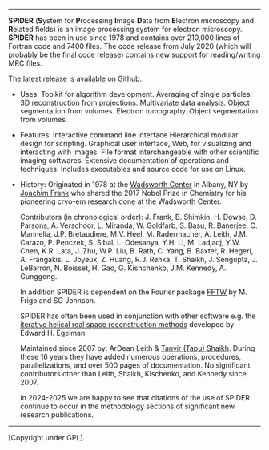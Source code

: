 
-------------------------------------------------------

**SPIDER**  (**S**ystem for **P**rocessing **I**mage **D**ata from **E**lectron microscopy and **R**elated fields) 
is an image processing system for electron microscopy. 
**SPIDER** has been in use since 1978 and contains 
over 210,000 lines of Fortran code and 7400 files. The code release from July 2020 (which will probably be the final code release) contains new support for reading/writing MRC files.

The latest release is [available on Github](http://github.com/spider-em/SPIDER/releases). 

* Uses:
     Toolkit for algorithm development.
     Averaging of single particles.
     3D reconstruction from projections.
     Multivariate data analysis.
     Object segmentation from volumes.
     Electron tomography.
     Object segmentation from volumes.
                    
* Features:
     Interactive command line interface
     Hierarchical modular design for scripting.
     Graphical user interface, Web, for visualizing and interacting with images.
     File format interchangeable with other scientific imaging softwares.
     Extensive documentation of operations and techniques.
     Includes executables and source code for use on Linux.
 
* History:
     Originated in 1978 at the [Wadsworth Center](http://www.wadsworth.org) in Albany, NY by [Joachim Frank](https://joachimfranklab.org/joachim-frank) who shared the 2017 Nobel Prize in Chemistry for his pioneering cryo-em research done at the Wadsworth Center.

     Contributors (in chronological order): J. Frank, B. Shimkin, H. Dowse, D. Parsons, A. Verschoor, L. Miranda, W. Goldfarb, S. Basu,  R. Banerjee, C. Mannella,  J.P.  Bretaudiere, M.V. Heel, M. Radermacher, A. Leith, J.M. Carazo, P. Penczek, S. Sibal, L. Odesanya, Y.H. Li, M. Ladjadj, Y.W. Chen, K.R. Lata, J. Zhu, W.P. Liu, B. Rath, C. Yang, B. Baxter, R. Hegerl, A. Frangakis, L. Joyeux, Z. Huang, R.J. Renka, T. Shaikh, J. Sengupta, J. LeBarron, N. Boisset, H. Gao, G. Kishchenko, J.M. Kennedy, A. Gunggong.
                    
    In addition SPIDER is dependent on the Fourier package [FFTW](http://www.fftw.org) by M. Frigo and SG Johnson.  

    SPIDER has often been used in conjunction with other software e.g. the [iterative helical real space reconstruction methods](http://doi.org/10.1016/j.jsb.2006.05.015) developed by Edward H. Egelman. 
             
    Maintained since 2007 by: ArDean Leith & [Tanvir (Tapu) Shaikh](mailto:tanvir.shaikh@umu.se).  During these 16 years they have added numerous operations, procedures, parallelizations, and over 500 pages of documentation.  No significant contributors other than Leith, Shaikh, Kischenko, and Kennedy since 2007.

    In 2024-2025 we are happy to see that citations of the use of SPIDER continue to occur in the methodology sections of significant new research publications.

-----------------------------------------------------

[Copyright under GPL].   

